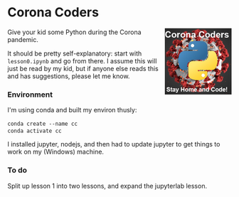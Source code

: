 # Corona Coders
<img align ="right" width = "150" src=".\images\\corona_coders.jpg\">

Give your kid some Python during the Corona pandemic.

It should be pretty self-explanatory: start with `lesson0.ipynb` and go from there. I assume this will just be read by my kid, but if anyone else reads this and has suggestions, please let me know.


### Environment
I'm using conda and built my environ thusly:    

    conda create --name cc
    conda activate cc
I installed jupyter, nodejs, and then had to update jupyter to get things to work on my (Windows) machine.


### To do
Split up lesson 1 into two lessons, and expand the jupyterlab lesson.
